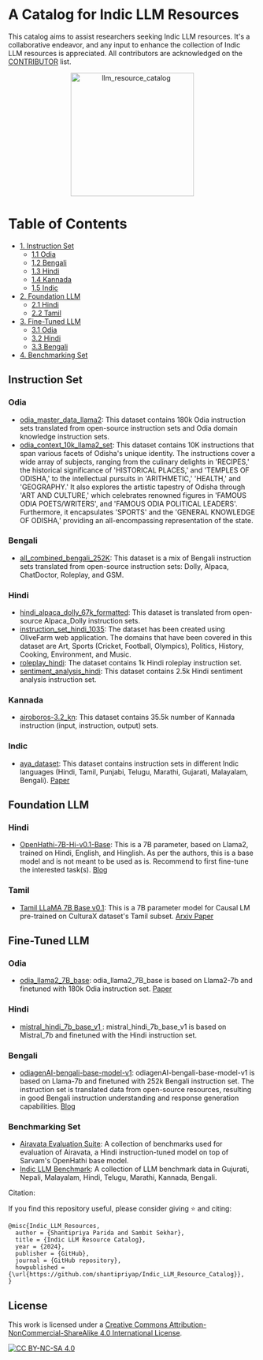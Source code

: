# A Catalog for Indic LLM Resources
This catalog aims to assist researchers seeking Indic LLM resources. It's a collaborative endeavor, and any input to enhance the collection of Indic LLM resources is appreciated. All contributors are acknowledged on the <a href="https://github.com/shantipriyap/IndicLLM_Resource_Catalog/blob/main/CONTRIBUTORS.md">CONTRIBUTOR</a> list. 

<p align="center">
<img src="https://github.com/shantipriyap/Indic_LLM_Resource_Catalog/blob/main/magnifying-glass-7544299_1280.png" alt="llm_resource_catalog" width="250"/>
</p>

Table of Contents
=================
- [1. Instruction Set](#instruction-set)
  * [1.1 Odia](#odia)
  * [1.2 Bengali](#bengali)
  * [1.3 Hindi](#hindi)
  * [1.4 Kannada](#kannada)
  * [1.5 Indic](#indic)      
- [2. Foundation LLM](#foundation-llm)
  * [2.1 Hindi](#hindi)
  * [2.2 Tamil](#tamil)
- [3. Fine-Tuned LLM](#fine-tuned-llm)
  * [3.1 Odia](#odia)
  * [3.2 Hindi](#hindi)
  * [3.3 Bengali](#bengali)   
- [4. Benchmarking Set](#benchmarking-set)


## Instruction Set
### Odia
* <a href="https://huggingface.co/datasets/OdiaGenAI/odia_master_data_llama2">odia_master_data_llama2</a>: This dataset contains 180k Odia instruction sets translated from open-source instruction sets and Odia domain knowledge instruction sets.
* <a href="https://huggingface.co/datasets/OdiaGenAI/odia_context_10K_llama2_set">odia_context_10k_llama2_set</a>: This dataset contains 10K instructions that span various facets of Odisha's unique identity. The instructions cover a wide array of subjects, ranging from the culinary delights in 'RECIPES,' the historical significance of 'HISTORICAL PLACES,' and 'TEMPLES OF ODISHA,' to the intellectual pursuits in 'ARITHMETIC,' 'HEALTH,' and 'GEOGRAPHY.' It also explores the artistic tapestry of Odisha through 'ART AND CULTURE,' which celebrates renowned figures in 'FAMOUS ODIA POETS/WRITERS', and 'FAMOUS ODIA POLITICAL LEADERS'. Furthermore, it encapsulates 'SPORTS' and the 'GENERAL KNOWLEDGE OF ODISHA,' providing an all-encompassing representation of the state.

### Bengali
* <a href="https://huggingface.co/datasets/OdiaGenAI/all_combined_bengali_252k">all_combined_bengali_252K</a>: This dataset is a mix of Bengali instruction sets translated from open-source instruction sets: Dolly, Alpaca, ChatDoctor, Roleplay, and GSM.

### Hindi
* <a href="https://huggingface.co/datasets/OdiaGenAI/hindi_alpaca_dolly_67k_formatted">hindi_alpaca_dolly_67k_formatted</a>: This dataset is translated from open-source Alpaca_Dolly instruction sets.
* <a href="https://huggingface.co/datasets/OdiaGenAI/instruction_set_hindi_1035">instruction_set_hindi_1035</a>: The dataset has been created using OliveFarm web application.
The domains that have been covered in this dataset are Art, Sports (Cricket, Football, Olympics), Politics, History, Cooking, Environment, and Music.
* <a href="https://huggingface.co/datasets/OdiaGenAI/roleplay_hindi">roleplay_hindi</a>: The dataset contains 1k Hindi roleplay instruction set.
* <a href="https://huggingface.co/datasets/OdiaGenAI/sentiment_analysis_hindi">sentiment_analysis_hindi</a>: This dataset contains 2.5k Hindi sentiment analysis instruction set.

### Kannada
* <a href="https://huggingface.co/datasets/Tensoic/airoboros-3.2_kn">airoboros-3.2_kn</a>: This dataset contains 35.5k number of Kannada instruction (input, instruction, output) sets.

### Indic
* <a href="https://huggingface.co/datasets/CohereForAI/aya_dataset">aya_dataset</a>: This dataset contains instruction sets in different Indic languages (Hindi, Tamil, Punjabi, Telugu, Marathi, Gujarati, Malayalam, Bengali). <a href="https://arxiv.org/pdf/2402.06619.pdf">Paper</a>

## Foundation LLM

### Hindi
* <a href="https://huggingface.co/sarvamai/OpenHathi-7B-Hi-v0.1-Base">OpenHathi-7B-Hi-v0.1-Base</a>: This is a 7B parameter, based on Llama2, trained on Hindi, English, and Hinglish. As per the authors, this is a base model and is not meant to be used as is. Recommend to first fine-tune the interested task(s). <a href="https://www.sarvam.ai/blog/announcing-openhathi-series">Blog</a>

### Tamil
* <a href="https://huggingface.co/abhinand/tamil-llama-7b-base-v0.1">Tamil LLaMA 7B Base v0.1</a>: This is a 7B parameter model for Causal LM pre-trained on CulturaX dataset's Tamil subset. <a href="https://arxiv.org/pdf/2311.05845.pdf">Arxiv Paper</a>

## Fine-Tuned LLM

### Odia
* <a href="https://huggingface.co/OdiaGenAI/odia_llama2_7B_base">odia_llama2_7B_base</a>: odia_llama2_7B_base is based on Llama2-7b and finetuned with 180k Odia instruction set. <a href="https://arxiv.org/pdf/2312.12624.pdf">Paper</a>

### Hindi
* <a href="https://huggingface.co/OdiaGenAI/mistral_hindi_7b_base_v1">mistral_hindi_7b_base_v1 </a>: mistral_hindi_7b_base_v1 is based on Mistral_7b and finetuned with the Hindi instruction set.

### Bengali
* <a href="https://huggingface.co/OdiaGenAI/odiagenAI-bengali-base-model-v1">odiagenAI-bengali-base-model-v1</a>: odiagenAI-bengali-base-model-v1 is based on Llama-7b and finetuned with 252k Bengali instruction set. The instruction set is translated data from open-source resources, resulting in good Bengali instruction understanding and response generation capabilities. <a href="https://www.odiagenai.org/blog/odiagenai-released-an-instruction-following-llama-model-for-bengali">Blog</a>

### Benchmarking Set
* <a href="https://huggingface.co/collections/ai4bharat/airavata-evaluation-suite-65b13b7b68165de71ba0b333">Airavata Evaluation Suite</a>: A collection of benchmarks used for evaluation of Airavata, a Hindi instruction-tuned model on top of Sarvam's OpenHathi base model.
* <a href="https://huggingface.co/Indic-Benchmark">Indic LLM Benchmark</a>: A collection of LLM benchmark data in Gujurati, Nepali, Malayalam, Hindi, Telugu, Marathi, Kannada, Bengali.


Citation:

If you find this repository useful, please consider giving ⭐ and citing:

```
@misc{Indic_LLM_Resources,
  author = {Shantipriya Parida and Sambit Sekhar},
  title = {Indic LLM Resource Catalog},
  year = {2024},
  publisher = {GitHub},
  journal = {GitHub repository},
  howpublished = {\url{https://github.com/shantipriyap/Indic_LLM_Resource_Catalog}},
}
```
## License

This work is licensed under a
[Creative Commons Attribution-NonCommercial-ShareAlike 4.0 International License][cc-by-nc-sa].

[![CC BY-NC-SA 4.0][cc-by-nc-sa-image]][cc-by-nc-sa]

[cc-by-nc-sa]: http://creativecommons.org/licenses/by-nc-sa/4.0/
[cc-by-nc-sa-image]: https://licensebuttons.net/l/by-nc-sa/4.0/88x31.png
[cc-by-nc-sa-shield]: https://img.shields.io/badge/License-CC%20BY--NC--SA%204.0-lightgrey.svg

